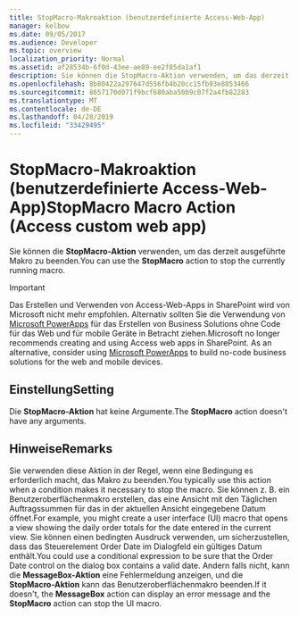 ```yaml
---
title: StopMacro-Makroaktion (benutzerdefinierte Access-Web-App)
manager: kelbow
ms.date: 09/05/2017
ms.audience: Developer
ms.topic: overview
localization_priority: Normal
ms.assetid: af28534b-6f0d-43ee-ae89-ee2f85da1af1
description: Sie können die StopMacro-Aktion verwenden, um das derzeit ausgeführte Makro zu beenden.
ms.openlocfilehash: 8b80422a297647d556fb4b20cc15fb93e8853466
ms.sourcegitcommit: 8657170d071f9bcf680aba50b9c07f2a4fb82283
ms.translationtype: MT
ms.contentlocale: de-DE
ms.lasthandoff: 04/28/2019
ms.locfileid: "33429495"
---
```

# <a name="stopmacro-macro-action-access-custom-web-app"></a><span data-ttu-id="f9232-103">StopMacro-Makroaktion (benutzerdefinierte Access-Web-App)</span><span class="sxs-lookup"><span data-stu-id="f9232-103">StopMacro Macro Action (Access custom web app)</span></span>

<span data-ttu-id="f9232-104">Sie können die **StopMacro-Aktion** verwenden, um das derzeit ausgeführte Makro zu beenden.</span><span class="sxs-lookup"><span data-stu-id="f9232-104">You can use the **StopMacro** action to stop the currently running macro.</span></span> 
  
> [!IMPORTANT]
> <span data-ttu-id="f9232-p101">Das Erstellen und Verwenden von Access-Web-Apps in SharePoint wird von Microsoft nicht mehr empfohlen. Alternativ sollten Sie die Verwendung von [Microsoft PowerApps](https://powerapps.microsoft.com/en-us/) für das Erstellen von Business Solutions ohne Code für das Web und für mobile Geräte in Betracht ziehen.</span><span class="sxs-lookup"><span data-stu-id="f9232-p101">Microsoft no longer recommends creating and using Access web apps in SharePoint. As an alternative, consider using [Microsoft PowerApps](https://powerapps.microsoft.com/en-us/) to build no-code business solutions for the web and mobile devices.</span></span> 
  
## <a name="setting"></a><span data-ttu-id="f9232-107">Einstellung</span><span class="sxs-lookup"><span data-stu-id="f9232-107">Setting</span></span>

<span data-ttu-id="f9232-108">Die **StopMacro-Aktion** hat keine Argumente.</span><span class="sxs-lookup"><span data-stu-id="f9232-108">The **StopMacro** action doesn't have any arguments.</span></span> 
  
## <a name="remarks"></a><span data-ttu-id="f9232-109">Hinweise</span><span class="sxs-lookup"><span data-stu-id="f9232-109">Remarks</span></span>

<span data-ttu-id="f9232-110">Sie verwenden diese Aktion in der Regel, wenn eine Bedingung es erforderlich macht, das Makro zu beenden.</span><span class="sxs-lookup"><span data-stu-id="f9232-110">You typically use this action when a condition makes it necessary to stop the macro.</span></span> <span data-ttu-id="f9232-111">Sie können z. B. ein Benutzeroberflächenmakro erstellen, das eine Ansicht mit den Täglichen Auftragssummen für das in der aktuellen Ansicht eingegebene Datum öffnet.</span><span class="sxs-lookup"><span data-stu-id="f9232-111">For example, you might create a user interface (UI) macro that opens a view showing the daily order totals for the date entered in the current view.</span></span> <span data-ttu-id="f9232-112">Sie können einen bedingten Ausdruck verwenden, um sicherzustellen, dass das Steuerelement Order Date im Dialogfeld ein gültiges Datum enthält.</span><span class="sxs-lookup"><span data-stu-id="f9232-112">You could use a conditional expression to be sure that the Order Date control on the dialog box contains a valid date.</span></span> <span data-ttu-id="f9232-113">Andern falls nicht, kann die **MessageBox-Aktion** eine Fehlermeldung anzeigen, und die **StopMacro-Aktion** kann das Benutzeroberflächenmakro beenden.</span><span class="sxs-lookup"><span data-stu-id="f9232-113">If it doesn't, the **MessageBox** action can display an error message and the **StopMacro** action can stop the UI macro.</span></span> 
  

